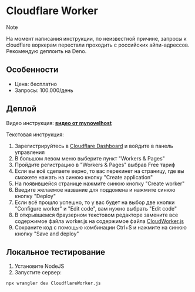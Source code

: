 # Cloudflare Worker

> [!NOTE]
> На момент написания инструкции, по неизвестной причине, запросы к cloudflare воркерам перестали проходить с российских айпи-адрессов. Рекомендую деплоить на Deno.

## Особенности

- Цена: бесплатно
- Запросы: 100.000/день

## Деплой

Видео инструкция: [**видео от mynovelhost**](https://raw.githubusercontent.com/mynovelhost/voice-over-translation/master/how_to_create_custom_worker.mp4)

Текстовая инструкция:

1. Зарегистрируйтесь в [Cloudflare Dashboard](https://dash.cloudflare.com) и войдите в панель управления
2. В большом левом меню выберите пункт "Workers & Pages"
3. Пройдите регистрацию в "Workers & Pages" выбрав Free тариф
4. Если вы всё сделаете верно, то вас перекинет на страницу, где вы сможете нажать на синюю кнопку "Create application"
5. На появившейся странице нажмите синюю кнопку "Create worker"
6. Введите желаемое название для поддомена и нажмите синюю кнопку "Deploy"
7. Если всё прошло успешно, то у вас будет на выбор две кнопки "Configure worker" и "Edit code", вам нужно выбрать "Edit code"
8. В открывшемся браузерном текстовом редакторе замените все содержимое файла worker.js на содержимое файла [CloudWorker.js](https://github.com/FOSWLY/vot-worker/blob/main/cloudflare/CloudflareWorker.js)
9. Сохраните код с помощью комбинации Ctrl+S и нажмите на синюю кнопку "Save and deploy"

## Локальное тестирование

1. Установите NodeJS
2. Запустите сервер:

```bash
npx wrangler dev CloudflareWorker.js
```
